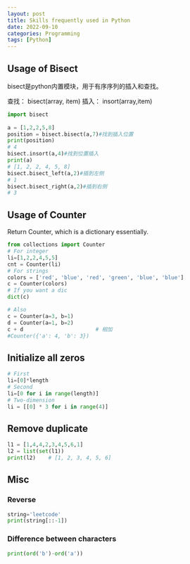 ```yaml
---
layout: post
title: Skills frequently used in Python
date: 2022-09-10
categories: Programming
tags: [Python]
---
```


## Usage of Bisect

bisect是python内置模块，用于有序序列的插入和查找。

查找： bisect(array, item)
插入： insort(array,item)

```python
import bisect
 
a = [1,2,2,5,8]
position = bisect.bisect(a,7)#找到插入位置
print(position)
# 4
bisect.insort(a,4)#找到位置插入
print(a)
# [1, 2, 2, 4, 5, 8]
bisect.bisect_left(a,2)#插到左侧
# 1
bisect.bisect_right(a,2)#插到右侧
# 3
```

## Usage of Counter

Return Counter, which is a dictionary essentially.

```python
from collections import Counter
# For integer
li=[1,2,2,4,5,5]
cnt = Counter(li)
# For strings
colors = ['red', 'blue', 'red', 'green', 'blue', 'blue']
c = Counter(colors)
# If you want a dic
dict(c)

# Also
c = Counter(a=3, b=1)
d = Counter(a=1, b=2)
c + d                       # 相加
#Counter({'a': 4, 'b': 3})
```

## Initialize all zeros

```python
# First
li=[0]*length
# Second
li=[0 for i in range(length)]
# Two-dimension
li = [[0] * 3 for i in range(4)]
```

## Remove duplicate

```python
l1 = [1,4,4,2,3,4,5,6,1]
l2 = list(set(l1))
print(l2)    # [1, 2, 3, 4, 5, 6]
```

## Misc

### Reverse

```python
string='leetcode'
print(string[::-1])
```

### Difference between characters
```python
print(ord('b')-ord('a')) 
```


